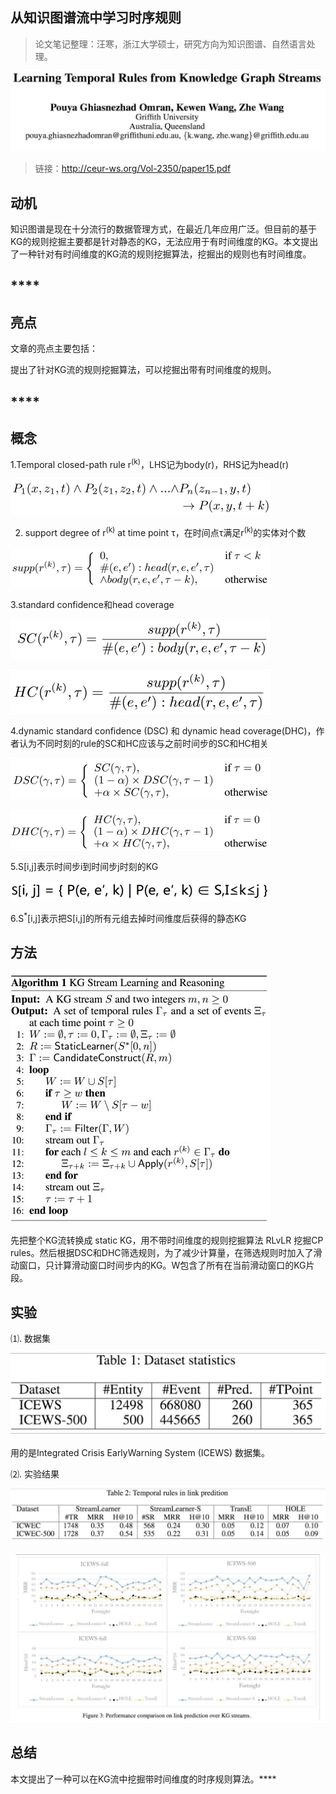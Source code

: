 
## 从知识图谱流中学习时序规则

> 论文笔记整理：汪寒，浙江大学硕士，研究方向为知识图谱、自然语言处理。

![](img/从知识图谱流中学习时序规则.md_1.png)

> 链接：http://ceur-ws.org/Vol-2350/paper15.pdf

## 

## **动机**

知识图谱是现在十分流行的数据管理方式，在最近几年应用广泛。但目前的基于KG的规则挖掘主要都是针对静态的KG，无法应用于有时间维度的KG。本文提出了一种针对有时间维度的KG流的规则挖掘算法，挖掘出的规则也有时间维度。

## ****

## **亮点**

文章的亮点主要包括：

提出了针对KG流的规则挖掘算法，可以挖掘出带有时间维度的规则。

## ****

## **概念**

1.Temporal closed-path rule r<sup>(k)</sup>，LHS记为body(r)，RHS记为head(r)

![](img/从知识图谱流中学习时序规则.md_2.png)

2. support degree of r<sup>(k)</sup> at time point τ，在时间点τ满足r<sup>(k)</sup>的实体对个数

![](img/从知识图谱流中学习时序规则.md_3.png)

3.standard confidence和head coverage

![](img/从知识图谱流中学习时序规则.md_4.png)

![](img/从知识图谱流中学习时序规则.md_5.png)

4.dynamic standard confidence (DSC) 和 dynamic head coverage(DHC)，作者认为不同时刻的rule的SC和HC应该与之前时间步的SC和HC相关

![](img/从知识图谱流中学习时序规则.md_6.png)

![](img/从知识图谱流中学习时序规则.md_7.png)

5.S[i,j]表示时间步i到时间步j时刻的KG

![](img/从知识图谱流中学习时序规则.md_8.png)

6.S<sup>*</sup>[i,j]表示把S[i,j]的所有元组去掉时间维度后获得的静态KG

## 

## **方法**

![](img/从知识图谱流中学习时序规则.md_9.png)

先把整个KG流转换成 static KG，用不带时间维度的规则挖掘算法 RLvLR 挖掘CP rules。然后根据DSC和DHC筛选规则，为了减少计算量，在筛选规则时加入了滑动窗口，只计算滑动窗口时间步内的KG。W包含了所有在当前滑动窗口的KG片段。

## 

## **实验**                                                                

⑴. 数据集

![](img/从知识图谱流中学习时序规则.md_10.png)

用的是Integrated Crisis EarlyWarning System (ICEWS) 数据集。

⑵. 实验结果

![](img/从知识图谱流中学习时序规则.md_11.png)

![](img/从知识图谱流中学习时序规则.md_12.png)

## **总结**                                                  

本文提出了一种可以在KG流中挖掘带时间维度的时序规则算法。****
